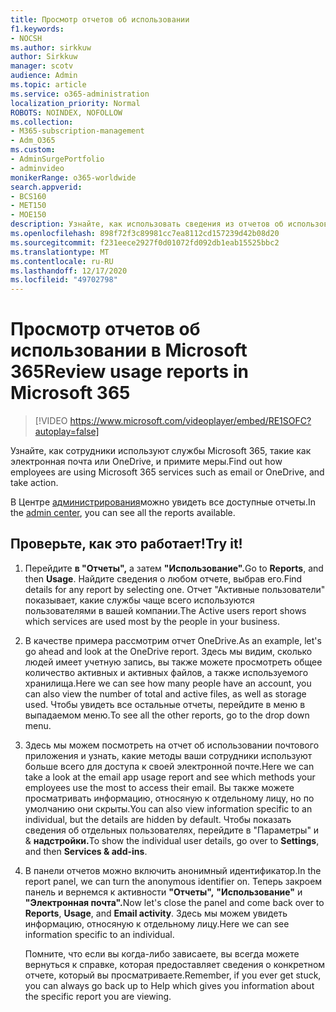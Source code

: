 ```yaml
---
title: Просмотр отчетов об использовании
f1.keywords:
- NOCSH
ms.author: sirkkuw
author: Sirkkuw
manager: scotv
audience: Admin
ms.topic: article
ms.service: o365-administration
localization_priority: Normal
ROBOTS: NOINDEX, NOFOLLOW
ms.collection:
- M365-subscription-management
- Adm_O365
ms.custom:
- AdminSurgePortfolio
- adminvideo
monikerRange: o365-worldwide
search.appverid:
- BCS160
- MET150
- MOE150
description: Узнайте, как использовать сведения из отчетов об использовании.
ms.openlocfilehash: 898f72f3c89981cc7ea8112cd157239d42b08d20
ms.sourcegitcommit: f231eece2927f0d01072fd092db1eab15525bbc2
ms.translationtype: MT
ms.contentlocale: ru-RU
ms.lasthandoff: 12/17/2020
ms.locfileid: "49702798"
---
```

# <a name="review-usage-reports-in-microsoft-365"></a><span data-ttu-id="b7891-103">Просмотр отчетов об использовании в Microsoft 365</span><span class="sxs-lookup"><span data-stu-id="b7891-103">Review usage reports in Microsoft 365</span></span>

> [!VIDEO https://www.microsoft.com/videoplayer/embed/RE1SOFC?autoplay=false]

<span data-ttu-id="b7891-104">Узнайте, как сотрудники используют службы Microsoft 365, такие как электронная почта или OneDrive, и примите меры.</span><span class="sxs-lookup"><span data-stu-id="b7891-104">Find out how employees are using Microsoft 365 services such as email or OneDrive, and take action.</span></span>

<span data-ttu-id="b7891-105">В Центре [администрирования](https://admin.microsoft.com)можно увидеть все доступные отчеты.</span><span class="sxs-lookup"><span data-stu-id="b7891-105">In the [admin center](https://admin.microsoft.com), you can see all the reports available.</span></span>

## <a name="try-it"></a><span data-ttu-id="b7891-106">Проверьте, как это работает!</span><span class="sxs-lookup"><span data-stu-id="b7891-106">Try it!</span></span>

1. <span data-ttu-id="b7891-107">Перейдите **в "Отчеты",** а затем **"Использование".**</span><span class="sxs-lookup"><span data-stu-id="b7891-107">Go to **Reports**, and then **Usage**.</span></span> <span data-ttu-id="b7891-108">Найдите сведения о любом отчете, выбрав его.</span><span class="sxs-lookup"><span data-stu-id="b7891-108">Find details for any report by selecting one.</span></span> <span data-ttu-id="b7891-109">Отчет "Активные пользователи" показывает, какие службы чаще всего используются пользователями в вашей компании.</span><span class="sxs-lookup"><span data-stu-id="b7891-109">The Active users report shows which services are used most by the people in your business.</span></span>
1. <span data-ttu-id="b7891-110">В качестве примера рассмотрим отчет OneDrive.</span><span class="sxs-lookup"><span data-stu-id="b7891-110">As an example, let's go ahead and look at the OneDrive report.</span></span> <span data-ttu-id="b7891-111">Здесь мы видим, сколько людей имеет учетную запись, вы также можете просмотреть общее количество активных и активных файлов, а также используемого хранилища.</span><span class="sxs-lookup"><span data-stu-id="b7891-111">Here we can see how many people have an account, you can also view the number of total and active files, as well as storage used.</span></span> <span data-ttu-id="b7891-112">Чтобы увидеть все остальные отчеты, перейдите в меню в выпадаемом меню.</span><span class="sxs-lookup"><span data-stu-id="b7891-112">To see all the other reports, go to the drop down menu.</span></span>
1. <span data-ttu-id="b7891-113">Здесь мы можем посмотреть на отчет об использовании почтового приложения и узнать, какие методы ваши сотрудники используют больше всего для доступа к своей электронной почте.</span><span class="sxs-lookup"><span data-stu-id="b7891-113">Here we can take a look at the email app usage report and see which methods your employees use the most to access their email.</span></span> <span data-ttu-id="b7891-114">Вы также можете просматривать информацию, относяную к отдельному лицу, но по умолчанию они скрыты.</span><span class="sxs-lookup"><span data-stu-id="b7891-114">You can also view information specific to an individual, but the details are hidden by default.</span></span> <span data-ttu-id="b7891-115">Чтобы показать сведения об отдельных пользователях, перейдите в "Параметры" и & **надстройки.**</span><span class="sxs-lookup"><span data-stu-id="b7891-115">To show the individual user details, go over to **Settings**, and then **Services & add-ins**.</span></span>
1. <span data-ttu-id="b7891-116">В панели отчетов можно включить анонимный идентификатор.</span><span class="sxs-lookup"><span data-stu-id="b7891-116">In the report panel, we can turn the anonymous identifier on.</span></span> <span data-ttu-id="b7891-117">Теперь закроем панель и вернемся к активности **"Отчеты",** **"Использование"** и **"Электронная почта".**</span><span class="sxs-lookup"><span data-stu-id="b7891-117">Now let's close the panel and come back over to **Reports**, **Usage**, and **Email activity**.</span></span> <span data-ttu-id="b7891-118">Здесь мы можем увидеть информацию, относяную к отдельному лицу.</span><span class="sxs-lookup"><span data-stu-id="b7891-118">Here we can see information specific to an individual.</span></span>

    <span data-ttu-id="b7891-119">Помните, что если вы когда-либо зависаете, вы всегда можете вернуться к справке, которая предоставляет сведения о конкретном отчете, который вы просматриваете.</span><span class="sxs-lookup"><span data-stu-id="b7891-119">Remember, if you ever get stuck, you can always go back up to Help which gives you information about the specific report you are viewing.</span></span>